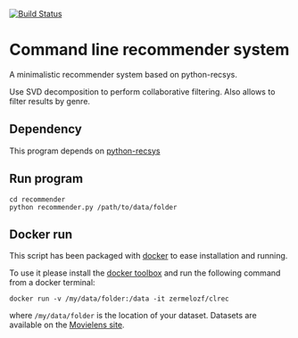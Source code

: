 [![Build Status](https://travis-ci.org/zermelozf/clrec.svg?branch=master)](https://travis-ci.org/zermelozf/clrec)

# Command line recommender system

A minimalistic recommender system based on python-recsys.

Use SVD decomposition to perform collaborative filtering. Also allows to filter results by genre.

## Dependency

This program depends on [python-recsys](http://ocelma.net/software/python-recsys/build/html/installation.html)

## Run program

```shell
cd recommender
python recommender.py /path/to/data/folder
```

## Docker run

This script has been packaged with [docker](https://www.docker.com) to ease
installation and running.

To use it please install the [docker toolbox](https://www.docker.com/products/overview#/docker_toolbox)
and run the following command from a docker terminal:

```
docker run -v /my/data/folder:/data -it zermelozf/clrec
```

where `/my/data/folder` is the location of your dataset. Datasets are available 
on the [Movielens site](http://grouplens.org/datasets/movielens/latest/).
